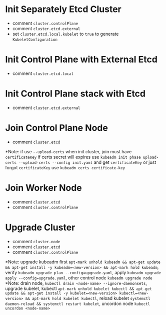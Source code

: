 # Init Separately Etcd Cluster
  * comment `cluster.controlPlane`
  * comment `cluster.etcd.external`
  * set     `cluster.etcd.local.kubelet` to `true` to generate `KubeletConfiguration`
# Init Control Plane with External Etcd
  * comment `cluster.etcd.local`
# Init Control Plane stack with Etcd
  * comment `cluster.etcd.external`
# Join Control Plane Node
  * comment `cluster.etcd`

  *Note: if use `--upload-certs` when init cluster, join must have `certificateKey` if certs secret will expires use `kubeadm init phase upload-certs --upload-certs --config init.yaml` and get `certificateKey` or just forgot `certificateKey` use `kubeadm certs certificate-key`
# Join Worker Node
  * comment `cluster.etcd`
  * comment `cluster.controlPlane`
# Upgrade Cluster
  * comment `cluster.node`
  * comment `cluster.etcd`
  * comment `cluster.controlPlane`

  *Note: upgrade kubeadm first `apt-mark unhold kubeadm && apt-get update && apt-get install -y kubeadm=<new-version> && apt-mark hold kubeadm`, verify `kubeadm upgrade plan --config=upgrade.yaml`, apply `kubeadm upgrade apply --config=upgrade.yaml`, other control node `kubeadm upgrade node`
  *Note: drain node, `kubectl drain <node-name> --ignore-daemonsets`, upgrade kubelet, kubectl `apt-mark unhold kubelet kubectl && apt-get update && apt-get install -y kubelet=<new-version> kubectl=<new-version> && apt-mark hold kubelet kubectl`, reload kubelet `systemctl daemon-reload && systemctl restart kubelet`, uncordon node `kubectl uncordon <node-name>`
